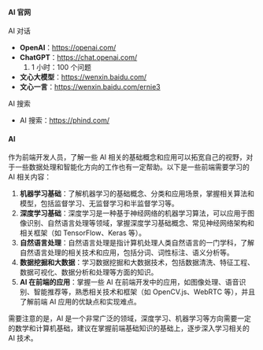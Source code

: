 <!--
 * @Author: Shu Binqi
 * @Date: 2023-02-27 22:59:57
 * @LastEditors: Shu Binqi
 * @LastEditTime: 2023-03-01 07:54:08
 * @Description: AI
 * @Version: 1.0.0
 * @FilePath: \interviewQuestions\Tool\AI.md
-->

#### AI 官网

AI 对话

- **OpenAI**：https://openai.com/
- **ChatGPT**：https://chat.openai.com/
  1. 1 小时：100 个问题
- **文心大模型**：https://wenxin.baidu.com/
- **文心一言**：https://wenxin.baidu.com/ernie3

AI 搜索

- AI 搜索：https://phind.com/

#### AI

作为前端开发人员，了解一些 AI 相关的基础概念和应用可以拓宽自己的视野，对于一些数据处理和智能化方向的工作也有一定帮助。以下是一些前端需要学习的 AI 相关内容：

1. **机器学习基础**：了解机器学习的基础概念、分类和应用场景，掌握相关算法和模型，包括监督学习、无监督学习和半监督学习等。
1. **深度学习基础**：深度学习是一种基于神经网络的机器学习算法，可以应用于图像识别、自然语言处理等领域，掌握深度学习基础概念、常见神经网络架构和相关框架（如 TensorFlow、Keras 等）。
1. **自然语言处理**：自然语言处理是指计算机处理人类自然语言的一门学科，了解自然语言处理的相关技术和应用，包括分词、词性标注、语义分析等。
1. **数据挖掘和大数据**：学习数据挖掘和大数据技术，包括数据清洗、特征工程、数据可视化、数据分析和处理等方面的知识。
1. **AI 在前端的应用**：掌握一些 AI 在前端开发中的应用，如图像处理、语音识别、智能推荐等，熟悉相关技术和框架（如 OpenCV.js、WebRTC 等），并且了解前端 AI 应用的优缺点和实现难点。

需要注意的是，AI 是一个非常广泛的领域，深度学习、机器学习等方向需要一定的数学和计算机基础，建议在掌握前端基础知识的基础上，逐步深入学习相关的 AI 技术。
